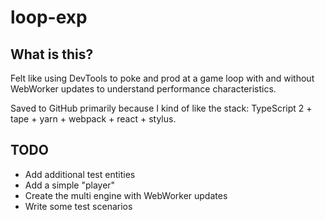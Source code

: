 # loop-exp

## What is this?

Felt like using DevTools to poke and prod at a game loop with and without WebWorker updates to understand performance characteristics.

Saved to GitHub primarily because I kind of like the stack: TypeScript 2 + tape + yarn + webpack + react + stylus.


## TODO

* Add additional test entities
* Add a simple "player"
* Create the multi engine with WebWorker updates
* Write some test scenarios
